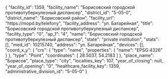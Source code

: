 {
    "facility_id": 1359,
    "facility_name": "Борисовский городской противотуберкулезный диспансер",
    "district_id": "5-05-0",
    "district_name": "Борисовский район",
    "facility_url": "https:\/\/mopd.by\/telefony",
    "facility_address": "ул. Батарейная",
    "title": "Борисовский городской противотуберкулезный диспансер",
    "facility_type": "0",
    "ap_1": "4",
    "name": "Борисовский городской противотуберкулезный диспансер",
    "state": "private institution",
    "stats": [],
    "med_id": 10215740,
    "address": "ул. Батарейная",
    "devices": [],
    "coord_x_y": {
        "crs": {
            "type": "name",
            "properties": {
                "name": "EPSG:4326"
            }
        },
        "type": "Point",
        "coordinates": [
            28.5037,
            54.2183
        ]
    },
    "place_name": "Борисов",
    "place_type": "city",
    "localties_key": 107,
    "year_of_closing": null,
    "year_of_opening": "0",
    "healthcare_facility_key": 1359,
    "administrative_division_id": "5-05-0"
}